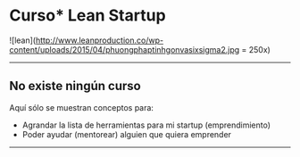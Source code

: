 # Curso* Lean Startup
![lean](http://www.leanproduction.co/wp-content/uploads/2015/04/phuongphaptinhgonvasixsigma2.jpg = 250x)

---

## No existe ningún curso
Aquí sólo se muestran conceptos para:
 * Agrandar la lista de herramientas para mi startup (emprendimiento)
 * Poder ayudar (mentorear) alguien que quiera emprender

---